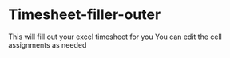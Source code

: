# Timesheet-filler-outer
This will fill out your excel timesheet for you
You can edit the cell assignments as needed
